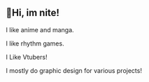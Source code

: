 ## :wave:Hi, im nite!

I like anime and manga.

I like rhythm games.

I Like Vtubers!

I mostly do graphic design for various projects!
